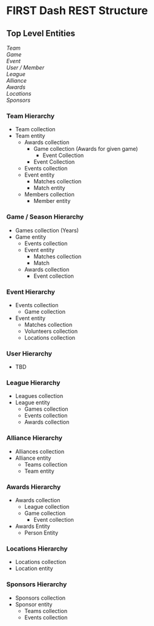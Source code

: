 # FIRST Dash REST Structure

## Top Level Entities
*Team*<br />
*Game*<br />
*Event*<br />
*User / Member*<br />
*League*<br />
*Alliance*<br />
*Awards*<br />
*Locations*<br />
*Sponsors* <br /> 


### Team Hierarchy
* Team collection
* Team entity
  * Awards collection
    * Game collection (Awards for given game)
      * Event Collection
    * Event Collection
  * Events collection
  * Event entity
    * Matches collection
    * Match entity
  * Members collection
    * Member entity
		
### Game / Season Hierarchy
* Games collection (Years)
* Game entity
  * Events collection
  * Event entity
    * Matches collection
    * Match
  * Awards collection
    * Event collection

### Event Hierarchy
* Events collection
  * Game collection
* Event entity
  * Matches collection
  * Volunteers collection
  * Locations collection

### User Hierarchy
* TBD

### League Hierarchy
* Leagues collection
* League entity
  * Games collection
  * Events collection
  * Awards collection

### Alliance Hierarchy
* Alliances collection
* Alliance entity
  * Teams collection
  * Team entity

### Awards Hierarchy
* Awards collection
  * League collection
  * Game collection
    * Event collection
* Awards Entity
  * Person Entity

### Locations Hierarchy
* Locations collection
* Location entity

### Sponsors Hierarchy
* Sponsors collection
* Sponsor entity
  * Teams collection
  * Events collection

